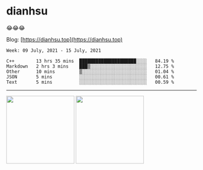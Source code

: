 
# dianhsu

:joy::joy::joy:

Blog: [https://dianhsu.top](https://dianhsu.top)

<!--START_SECTION:waka-->
```text
Week: 09 July, 2021 - 15 July, 2021

C++        13 hrs 35 mins  █████████████████████░░░░   84.19 % 
Markdown   2 hrs 3 mins    ███▒░░░░░░░░░░░░░░░░░░░░░   12.75 % 
Other      10 mins         ▒░░░░░░░░░░░░░░░░░░░░░░░░   01.04 % 
JSON       5 mins          ░░░░░░░░░░░░░░░░░░░░░░░░░   00.61 % 
Text       5 mins          ░░░░░░░░░░░░░░░░░░░░░░░░░   00.59 % 
```
<!--END_SECTION:waka-->

---


<a href="https://github.com/dianhsu"><img src="https://github-readme-stats.vercel.app/api?username=dianhsu&count_private=true" height="180" /></a> <a href="https://github.com/dianhsu"><img src="https://github-readme-stats.vercel.app/api/top-langs/?username=dianhsu&langs_count=8&hide=html,css&layout=compact" height="180" /></a>
